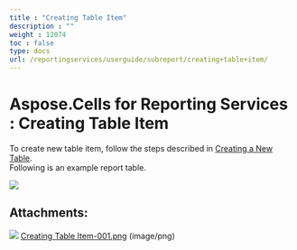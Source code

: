```yaml
---
title : "Creating Table Item" 
description : "" 
weight : 12074 
toc : false
type: docs
url: /reportingservices/userguide/subreport/creating+table+item/
---
```


# Aspose.Cells for Reporting Services : Creating Table Item


To create new table item, follow the steps described in [Creating a New Table](/pages/createpage.action?spaceKey=cellsreportingservices&title=Creating+a+New+Table&linkCreation=true&fromPageId=6094961).  
Following is an example report table.

  
![](https://docs2.aspose.com/cells/reportingservices/attachments/6094961/6193392.png)

## Attachments:

![](https://docs2.aspose.com/cells/reportingservices/images/icons/bullet_blue.gif) [Creating Table Item-001.png](https://docs2.aspose.com/cells/reportingservices/attachments/6094961/6193392.png) (image/png)  

